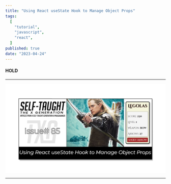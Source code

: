 ```yaml
---
title: "Using React useState Hook to Manage Object Props"
tags:
  [
    "tutorial",
    "javascript",
    "react",
  ]
published: true
date: "2023-04-24"
---
```


#### HOLD

---

![TXG-84](img/04-24-23/TN-TXG-85.png)

---
